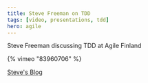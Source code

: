 ```yaml
---
title: Steve Freeman on TDD
tags: [video, presentations, tdd]
hero: agile
---
```


Steve Freeman discussing TDD at Agile Finland

{% vimeo "83960706" %}

[Steve's Blog](http://www.higherorderlogic.com/)
